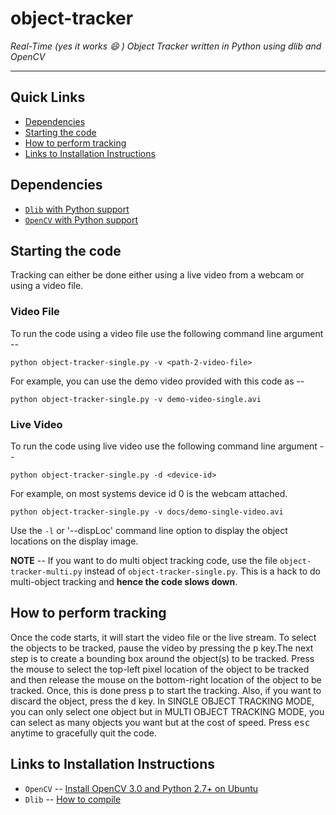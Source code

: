 # object-tracker
_Real-Time (yes it works :smile: ) Object Tracker written in Python using dlib and OpenCV_

---

## Quick Links

* [Dependencies](#dependencies)
* [Starting the code](#starting-the-code)
* [How to perform tracking](#how-to-perform-tracking)
* [Links to Installation Instructions](#links-to-installation-instructions)

## Dependencies

* [`Dlib` with Python support](http://dlib.net/)
* [`OpenCV` with Python support](http://opencv.org)

## Starting the code

Tracking can either be done either using a live video from a webcam or using a video file.

### Video File

To run the code using a video file use the following command line argument --

```shell
python object-tracker-single.py -v <path-2-video-file>
```

For example, you can use the demo video provided with this code as --

```shell
python object-tracker-single.py -v demo-video-single.avi
```

### Live Video

To run the code using live video use the following command line argument --

```shell
python object-tracker-single.py -d <device-id>
```

For example, on most systems device id 0 is the webcam attached.

```shell:
python object-tracker-single.py -v docs/demo-single-video.avi
```

Use the `-l` or '--dispLoc' command line option to display the object locations on the display image.

__NOTE__ -- If you want to do multi object tracking code, use the file `object-tracker-multi.py` instead of `object-tracker-single.py`. This is a hack to do multi-object tracking and __hence the code slows down__.

## How to perform tracking

Once the code starts, it will start the video file or the live stream. To select the objects to be tracked, pause the video by pressing the <kbd>p</kbd> key.The next step is to create a bounding box around the object(s) to be tracked. Press the mouse to select the top-left pixel location of the object to be tracked and then release the mouse on the bottom-right location of the object to be tracked. Once, this is done press <kbd>p</kbd> to start the tracking. Also, if you want to discard the object, press the <kbd>d</kbd> key. In SINGLE OBJECT TRACKING MODE, you can only select one object but in MULTI OBJECT TRACKING MODE, you can select as many objects you want but at the cost of speed. Press <kbd>esc</kbd> anytime to gracefully quit the code.

## Links to Installation Instructions

* `OpenCV` -- [Install OpenCV 3.0 and Python 2.7+ on Ubuntu](http://www.pyimagesearch.com/2015/06/22/install-opencv-3-0-and-python-2-7-on-ubuntu/)
* `Dlib` -- [How to compile](http://dlib.net/compile.html)
